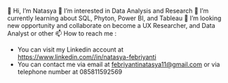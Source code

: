 👋 Hi, I’m Natasya
👀 I’m interested in Data Analysis and Research
🌱 I’m currently learning about SQL, Phyton, Power BI, and Tableau
💞️ I’m looking new opportunity and collaborate on become a UX Researcher, and Data Analyst or other
📫 How to reach me :
- You can visit my Linkedin account at https://www.linkedin.com//in/natasya-febriyanti
- You can contact me via email at febriyantinatasya11@gmail.com or via telephone number at 085811592569

<!---
tasyyfry/tasyyfry is a ✨ special ✨ repository because its `README.md` (this file) appears on your GitHub profile.
You can click the Preview link to take a look at your changes.
--->
